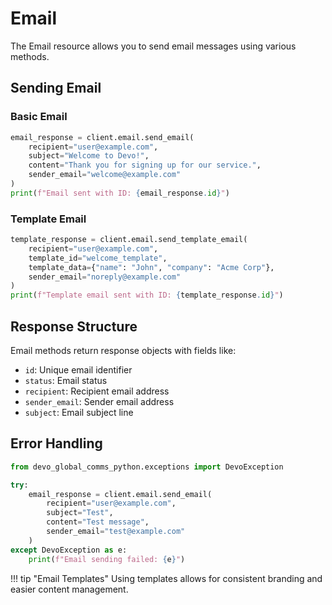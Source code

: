 # Email

The Email resource allows you to send email messages using various methods.

## Sending Email

### Basic Email

```python
email_response = client.email.send_email(
    recipient="user@example.com",
    subject="Welcome to Devo!",
    content="Thank you for signing up for our service.",
    sender_email="welcome@example.com"
)
print(f"Email sent with ID: {email_response.id}")
```

### Template Email

```python
template_response = client.email.send_template_email(
    recipient="user@example.com",
    template_id="welcome_template",
    template_data={"name": "John", "company": "Acme Corp"},
    sender_email="noreply@example.com"
)
print(f"Template email sent with ID: {template_response.id}")
```

## Response Structure

Email methods return response objects with fields like:

- `id`: Unique email identifier
- `status`: Email status
- `recipient`: Recipient email address
- `sender_email`: Sender email address
- `subject`: Email subject line

## Error Handling

```python
from devo_global_comms_python.exceptions import DevoException

try:
    email_response = client.email.send_email(
        recipient="user@example.com",
        subject="Test",
        content="Test message",
        sender_email="test@example.com"
    )
except DevoException as e:
    print(f"Email sending failed: {e}")
```

!!! tip "Email Templates"
    Using templates allows for consistent branding and easier content management.
